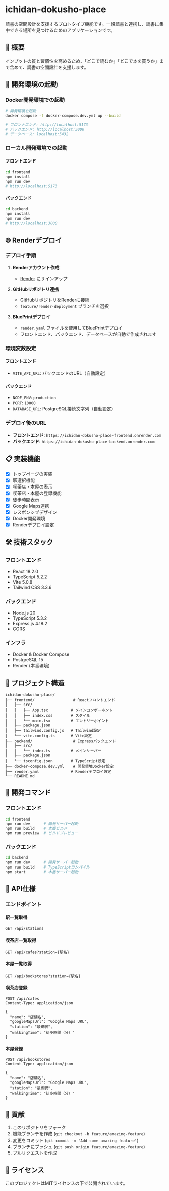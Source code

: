 # ichidan-dokusho-place

読書の空間設計を支援するプロトタイプ機能です。一段読書と連携し、読書に集中できる場所を見つけるためのアプリケーションです。

## 🎯 概要

インプットの質と習慣性を高めるため、「どこで読むか」「どこで本を買うか」まで含めて、読書の空間設計を支援します。

## 🚀 開発環境の起動

### Docker開発環境での起動

```bash
# 開発環境を起動
docker compose -f docker-compose.dev.yml up --build

# フロントエンド: http://localhost:5173
# バックエンド: http://localhost:3000
# データベース: localhost:5432
```

### ローカル開発環境での起動

#### フロントエンド
```bash
cd frontend
npm install
npm run dev
# http://localhost:5173
```

#### バックエンド
```bash
cd backend
npm install
npm run dev
# http://localhost:3000
```

## 🌐 Renderデプロイ

### デプロイ手順

1. **Renderアカウント作成**
   - [Render](https://render.com) にサインアップ

2. **GitHubリポジトリ連携**
   - GitHubリポジトリをRenderに接続
   - `feature/render-deployment` ブランチを選択

3. **BluePrintデプロイ**
   - `render.yaml` ファイルを使用してBluePrintデプロイ
   - フロントエンド、バックエンド、データベースが自動で作成されます

### 環境変数設定

#### フロントエンド
- `VITE_API_URL`: バックエンドのURL（自動設定）

#### バックエンド
- `NODE_ENV`: `production`
- `PORT`: `10000`
- `DATABASE_URL`: PostgreSQL接続文字列（自動設定）

### デプロイ後のURL

- **フロントエンド**: `https://ichidan-dokusho-place-frontend.onrender.com`
- **バックエンド**: `https://ichidan-dokusho-place-backend.onrender.com`

## 📋 実装機能

- [x] トップページの実装
- [x] 駅選択機能
- [x] 喫茶店・本屋の表示
- [x] 喫茶店・本屋の登録機能
- [x] 徒歩時間表示
- [x] Google Maps連携
- [x] レスポンシブデザイン
- [x] Docker開発環境
- [x] Renderデプロイ設定

## 🛠 技術スタック

### フロントエンド
- React 18.2.0
- TypeScript 5.2.2
- Vite 5.0.8
- Tailwind CSS 3.3.6

### バックエンド
- Node.js 20
- TypeScript 5.3.2
- Express.js 4.18.2
- CORS

### インフラ
- Docker & Docker Compose
- PostgreSQL 15
- Render (本番環境)

## 📁 プロジェクト構造

```
ichidan-dokusho-place/
├── frontend/                 # Reactフロントエンド
│   ├── src/
│   │   ├── App.tsx          # メインコンポーネント
│   │   ├── index.css        # スタイル
│   │   └── main.tsx         # エントリーポイント
│   ├── package.json
│   ├── tailwind.config.js   # Tailwind設定
│   └── vite.config.ts       # Vite設定
├── backend/                  # Expressバックエンド
│   ├── src/
│   │   └── index.ts         # メインサーバー
│   ├── package.json
│   └── tsconfig.json        # TypeScript設定
├── docker-compose.dev.yml    # 開発環境Docker設定
├── render.yaml              # Renderデプロイ設定
└── README.md
```

## 🔧 開発コマンド

### フロントエンド
```bash
cd frontend
npm run dev      # 開発サーバー起動
npm run build    # 本番ビルド
npm run preview  # ビルドプレビュー
```

### バックエンド
```bash
cd backend
npm run dev      # 開発サーバー起動
npm run build    # TypeScriptコンパイル
npm start        # 本番サーバー起動
```

## 📝 API仕様

### エンドポイント

#### 駅一覧取得
```
GET /api/stations
```

#### 喫茶店一覧取得
```
GET /api/cafes?station={駅名}
```

#### 本屋一覧取得
```
GET /api/bookstores?station={駅名}
```

#### 喫茶店登録
```
POST /api/cafes
Content-Type: application/json

{
  "name": "店舗名",
  "googleMapsUrl": "Google Maps URL",
  "station": "最寄駅",
  "walkingTime": "徒歩時間（分）"
}
```

#### 本屋登録
```
POST /api/bookstores
Content-Type: application/json

{
  "name": "店舗名",
  "googleMapsUrl": "Google Maps URL",
  "station": "最寄駅",
  "walkingTime": "徒歩時間（分）"
}
```

## 🤝 貢献

1. このリポジトリをフォーク
2. 機能ブランチを作成 (`git checkout -b feature/amazing-feature`)
3. 変更をコミット (`git commit -m 'Add some amazing feature'`)
4. ブランチにプッシュ (`git push origin feature/amazing-feature`)
5. プルリクエストを作成

## 📄 ライセンス

このプロジェクトはMITライセンスの下で公開されています。
